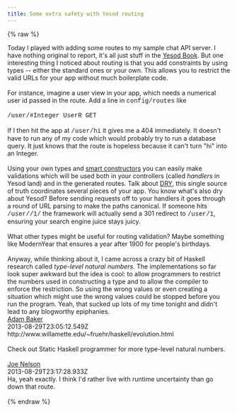 ```yaml
---
title: Some extra safety with Yesod routing
---
```


{% raw %}
<div class="css-full-post-content js-full-post-content">
Today I played with adding some routes to my sample chat API server. I have nothing original to report, it's all just stuff in the <a href="http://www.yesodweb.com/book/routing-and-handlers">Yesod Book</a>. But one interesting thing I noticed about routing is that you add constraints by using types -- either the standard ones or your own. This allows you to restrict the valid URLs for your app without much boilerplate code.<br /><br />For instance, imagine a user view in your app, which needs a numerical user id passed in the route. Add a line in <span style="font-family: Courier New, Courier, monospace;">config/routes</span> like<br /><br /><span style="font-family: Courier New, Courier, monospace;">/user/#Integer UserR GET</span><br /><div><br /></div><div>If I then hit the app at <span style="font-family: Courier New, Courier, monospace;">/user/hi</span> it gives me a 404 immediately. It doesn't have to run any of my code which would probably try to run a database query. It just knows that the route is hopeless because it can't turn "hi" into an Integer.</div><div><br /></div><div>Using your own types and <a href="http://www.haskell.org/haskellwiki/Smart_constructors">smart constructors</a> you can easily make validations which will be used both in your controllers (called <i>handlers</i> in Yesod land) and in the generated routes. Talk about <a href="https://en.wikipedia.org/wiki/Don't_repeat_yourself">DRY</a>, this single source of truth coordinates several pieces of your app. You know what's also dry about Yesod? Before sending requests off to your handlers it goes through a round of URL parsing to make the paths canonical. If someone hits <span style="font-family: Courier New, Courier, monospace;">/user//1/</span> the framework will actually send a 301 redirect to <span style="font-family: Courier New, Courier, monospace;">/user/1</span>, ensuring your search engine juice stays juicy.</div><div><br /></div><div>What other types might be useful for routing validation? Maybe something like ModernYear that ensures a year after 1900 for people's birthdays.</div><div><br /></div><div>Anyway, while thinking about it, I came across a crazy bit of Haskell research called <i>type-level natural numbers</i>. The implementations so far look super awkward but the idea is cool: to allow programmers to restrict the numbers used in constructing a type and to allow the compiler to enforce the restriction. So using the wrong values or even creating a situation which might use the wrong values could be stopped before you run the program. Yeah, that sucked up lots of my time tonight and didn't lead to any blogworthy epiphanies.</div>
</div>
<div class="css-full-comments-content js-full-comments-content">
<div class="css-full-comment js-full-comment">
  <div class="css-comment-user-link js-comment-user-link">
  <a href="http://www.blogger.com/profile/00339132814373626134">
  <div class="css-comment-name js-comment-name">
    Adam Baker
  </div>
  </a>
  <div class="css-comment-date js-comment-date">
    2013-08-29T23:05:12.549Z
  </div>
  </div>
  <div class="css-comment-content js-comment-content">
    http://www.willamette.edu/~fruehr/haskell/evolution.html<br /><br />Check out Static Haskell programmer for more type-level natural numbers.
  </div>
  <br/>
</div>
<div class="css-full-comment js-full-comment">
  <div class="css-comment-user-link js-comment-user-link">
  <a href="http://www.blogger.com/profile/05440774752453573594">
  <div class="css-comment-name js-comment-name">
    Joe Nelson
  </div>
  </a>
  <div class="css-comment-date js-comment-date">
    2013-08-29T23:17:28.933Z
  </div>
  </div>
  <div class="css-comment-content js-comment-content">
    Ha, yeah exactly. I think I&#39;d rather live with runtime uncertainty than go down that route.
  </div>
  <br/>
</div>
</div>
{% endraw %}
